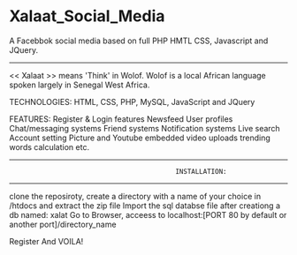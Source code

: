 # Xalaat_Social_Media
A Facebbok social media based on full PHP HMTL CSS, Javascript and JQuery.
**********************************************************************************************************
<< Xalaat >> means 'Think' in Wolof.
Wolof is a local African language spoken largely in Senegal West Africa.

TECHNOLOGIES:
HTML, CSS, PHP, MySQL, JavaScript and JQuery

FEATURES:
Register & Login features
Newsfeed
User profiles
Chat/messaging systems
Friend systems
Notification systems
Live search
Account setting
Picture and Youtube embedded video uploads
trending words calculation etc.

**********************************************************************************************************
                                              INSTALLATION:
**********************************************************************************************************


clone the reposiroty, create a directory with a name of your choice in /htdocs and extract the zip file
Import the sql databse file after creationg a db named: xalat
Go to Browser, acceess to localhost:[PORT 80 by default or another port]/directory_name

Register And VOILA! 
